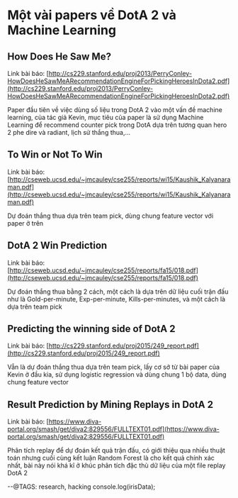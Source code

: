 # Một vài papers về DotA 2 và Machine Learning

## How Does He Saw Me?
Link bài báo: [http://cs229.stanford.edu/proj2013/PerryConley-HowDoesHeSawMeARecommendationEngineForPickingHeroesInDota2.pdf](http://cs229.stanford.edu/proj2013/PerryConley-HowDoesHeSawMeARecommendationEngineForPickingHeroesInDota2.pdf)

Paper đầu tiên về việc dùng số liệu trong DotA 2 vào một vấn đề machine learning, của tác giả Kevin, mục tiêu của paper là sử dụng Machine Learning để recommend counter pick trong DotA dựa trên tương quan hero 2 phe dire và radiant, lịch sử thắng thua,...

## To Win or Not To Win
Link bài báo: [http://cseweb.ucsd.edu/~jmcauley/cse255/reports/wi15/Kaushik_Kalyanaraman.pdf](http://cseweb.ucsd.edu/~jmcauley/cse255/reports/wi15/Kaushik_Kalyanaraman.pdf)

Dự đoán thắng thua dựa trên team pick, dùng chung feature vector với paper ở trên

## DotA 2 Win Prediction
Link bài báo: [http://cseweb.ucsd.edu/~jmcauley/cse255/reports/fa15/018.pdf](http://cseweb.ucsd.edu/~jmcauley/cse255/reports/fa15/018.pdf)

Dự đoán thắng thua bằng 2 cách, một cách là dựa trên dữ liệu cuối trận đấu như là Gold-per-minute, Exp-per-minute, Kills-per-minutes, và một cách là dựa trên team pick

## Predicting the winning side of DotA 2
Link bài báo: [http://cs229.stanford.edu/proj2015/249_report.pdf](http://cs229.stanford.edu/proj2015/249_report.pdf)

Vẫn là dự đoán thắng thua dựa trên team pick, lấy cơ sở từ bài paper của Kevin ở đầu kia, sử dụng logistic regression và dùng chung 1 bộ data, dùng chung feature vector

## Result Prediction by Mining Replays in DotA 2
Link bài báo: [https://www.diva-portal.org/smash/get/diva2:829556/FULLTEXT01.pdf](https://www.diva-portal.org/smash/get/diva2:829556/FULLTEXT01.pdf)

Phân tích replay để dự đoán kết quả trận đấu, có giới thiệu qua nhiều thuật toán nhưng cuối cùng kết luận Random Forest là cho kết quả chính xác nhất, bài này nói khá kĩ ở khúc phân tích đặc thù dữ liệu của một file replay DotA 2

--@TAGS: research, hacking
                        console.log(irisData);

